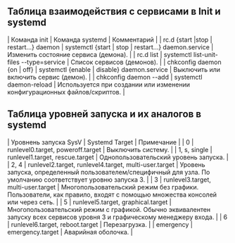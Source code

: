 ## Таблица взаимодействия с сервисами в Init и systemd

| Команда init | Команда systemd | Комментарий |
| rc.d {start |stop | restart...} daemon | systemctl {start | stop | restart...} daemon.service | Изменить состояние сервиса (демона). |
| rc.d list | systemctl list-unit-files --type=service | Список сервисов (демонов). |
| chkconfig daemon {on | off} | systemctl {enable | disable} daemon.service | Выключить или включить сервис (демон). |
| chkconfig daemon --add | systemctl daemon-reload | Используется при создании или изменении конфигурационных файлов/скриптов. |

## Таблица уровней запуска и их аналогов в systemd

| Уровнень запуска SysV | Systemd Target | Примечание |
| 0 | runlevel0.target, poweroff.target | Выключить систему. |
| 1, s, single | runlevel1.target, rescue.target | Однопользовательский уровень запуска. |
| 2, 4 | runlevel2.target, runlevel4.target, multi-user.target | Уровень запуска, определенный пользователем/специфичный для узла. По умолчанию соответствует уровню запуска 3. |
| 3 | runlevel3.target, multi-user.target | Многопользовательский режим без графики. Пользователи, как правило, входят с помощью множества консолей или через сеть. |
| 5 | runlevel5.target, graphical.target | Многопользовательский режим с графикой. Обычно эквивалентен запуску всех сервисов уровня 3 и графическому менеджеру входа. |
| 6 | runlevel6.target, reboot.target | Перезагрузка. |
| emergency | emergency.target | Аварийная оболочка. |